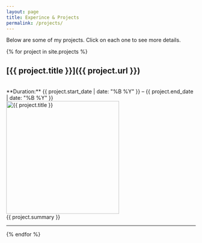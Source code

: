 ```yaml
---
layout: page
title: Experince & Projects
permalink: /projects/
---
```


Below are some of my projects. Click on each one to see more details.

{% for project in site.projects %}

## [{{ project.title }}]({{ project.url }})
<br>
**Duration:** {{ project.start_date | date: "%B %Y" }} – {{ project.end_date | date: "%B %Y" }}
<br>
<img src="{{ project.image }}" alt="{{ project.title }}" width="300">
<br>
{{ project.summary }}

---
{% endfor %}
